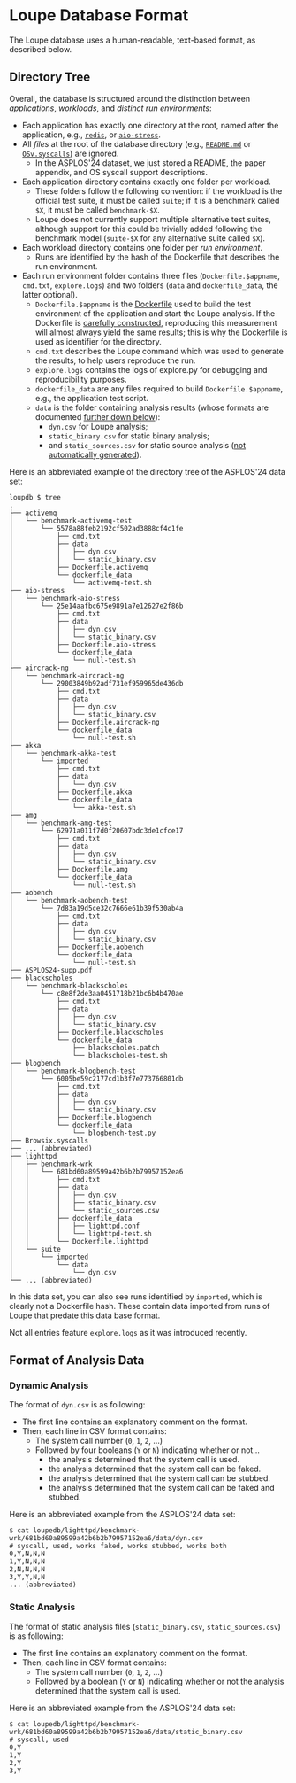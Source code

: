 # Loupe Database Format

The Loupe database uses a human-readable, text-based format, as described below.

## Directory Tree

Overall, the database is structured around the distinction between *applications*, *workloads*, and *distinct run environments*:

- Each application has exactly one directory at the root, named after the application, e.g., [`redis`](https://redis.io/), or [`aio-stress`](https://www.vi4io.org/tools/benchmarks/aio-stress).
- All *files* at the root of the database directory (e.g., [`README.md`](https://github.com/unikraft/loupedb/blob/staging/README.md) or [`OSv.syscalls`](https://github.com/unikraft/loupedb/blob/staging/Osv.syscalls)) are ignored.
  - In the ASPLOS'24 dataset, we just stored a README, the paper appendix, and OS syscall support descriptions.
- Each application directory contains exactly one folder per workload.
  - These folders follow the following convention: if the workload is the official test suite, it must be called `suite`; if it is a benchmark called `$X`, it must be called `benchmark-$X`.
  - Loupe does not currently support multiple alternative test suites, although support for this could be trivially added following the benchmark model (`suite-$X` for any alternative suite called `$X`).
- Each workload directory contains one folder per *run environment*.
  - Runs are identified by the hash of the Dockerfile that describes the run environment.
- Each run environment folder contains three files (`Dockerfile.$appname`, `cmd.txt`, `explore.logs`) and two folders (`data` and `dockerfile_data`, the latter optional).
  - `Dockerfile.$appname` is the [Dockerfile](https://docs.docker.com/engine/reference/builder/) used to build the test environment of the application and start the Loupe analysis. If the Dockerfile is [carefully constructed](doc/GOOD_DOCKERFILES.md), reproducing this measurement will almost always yield the same results; this is why the Dockerfile is used as identifier for the directory.
  - `cmd.txt` describes the Loupe command which was used to generate the results, to help users reproduce the run.
  - `explore.logs` contains the logs of explore.py for debugging and reproducibility purposes.
  - `dockerfile_data` are any files required to build `Dockerfile.$appname`, e.g., the application test script.
  - `data` is the folder containing analysis results (whose formats are documented [further down below](https://github.com/unikraft/loupe/blob/staging/doc/DATABASE_FORMAT.md#format-of-analysis-data)):
    - `dyn.csv` for Loupe analysis;
    - `static_binary.csv` for static binary analysis;
    - and `static_sources.csv` for static source analysis ([not automatically generated](https://github.com/unikraft/loupe/tree/staging/src/static-source-analyser)).

Here is an abbreviated example of the directory tree of the ASPLOS'24 data set:

```
loupdb $ tree
.
├── activemq
│   └── benchmark-activemq-test
│       └── 5578a88feb2192cf502ad3888cf4c1fe
│           ├── cmd.txt
│           ├── data
│           │   ├── dyn.csv
│           │   └── static_binary.csv
│           ├── Dockerfile.activemq
│           └── dockerfile_data
│               └── activemq-test.sh
├── aio-stress
│   └── benchmark-aio-stress
│       └── 25e14aafbc675e9891a7e12627e2f86b
│           ├── cmd.txt
│           ├── data
│           │   ├── dyn.csv
│           │   └── static_binary.csv
│           ├── Dockerfile.aio-stress
│           └── dockerfile_data
│               └── null-test.sh
├── aircrack-ng
│   └── benchmark-aircrack-ng
│       └── 29003849b92adf731ef959965de436db
│           ├── cmd.txt
│           ├── data
│           │   ├── dyn.csv
│           │   └── static_binary.csv
│           ├── Dockerfile.aircrack-ng
│           └── dockerfile_data
│               └── null-test.sh
├── akka
│   └── benchmark-akka-test
│       └── imported
│           ├── cmd.txt
│           ├── data
│           │   └── dyn.csv
│           ├── Dockerfile.akka
│           └── dockerfile_data
│               └── akka-test.sh
├── amg
│   └── benchmark-amg-test
│       └── 62971a011f7d0f20607bdc3de1cfce17
│           ├── cmd.txt
│           ├── data
│           │   ├── dyn.csv
│           │   └── static_binary.csv
│           ├── Dockerfile.amg
│           └── dockerfile_data
│               └── null-test.sh
├── aobench
│   └── benchmark-aobench-test
│       └── 7d83a19d5ce32c7666e61b39f530ab4a
│           ├── cmd.txt
│           ├── data
│           │   ├── dyn.csv
│           │   └── static_binary.csv
│           ├── Dockerfile.aobench
│           └── dockerfile_data
│               └── null-test.sh
├── ASPLOS24-supp.pdf
├── blackscholes
│   └── benchmark-blackscholes
│       └── c8e8f2de3aa0451718b21bc6b4b470ae
│           ├── cmd.txt
│           ├── data
│           │   ├── dyn.csv
│           │   └── static_binary.csv
│           ├── Dockerfile.blackscholes
│           └── dockerfile_data
│               ├── blackscholes.patch
│               └── blackscholes-test.sh
├── blogbench
│   └── benchmark-blogbench-test
│       └── 6005be59c2177cd1b3f7e773766801db
│           ├── cmd.txt
│           ├── data
│           │   ├── dyn.csv
│           │   └── static_binary.csv
│           ├── Dockerfile.blogbench
│           └── dockerfile_data
│               └── blogbench-test.py
├── Browsix.syscalls
├── ... (abbreviated)
├── lighttpd
│   ├── benchmark-wrk
│   │   └── 681bd60a89599a42b6b2b79957152ea6
│   │       ├── cmd.txt
│   │       ├── data
│   │       │   ├── dyn.csv
│   │       │   ├── static_binary.csv
│   │       │   └── static_sources.csv
│   │       ├── dockerfile_data
│   │       │   ├── lighttpd.conf
│   │       │   └── lighttpd-test.sh
│   │       └── Dockerfile.lighttpd
│   └── suite
│       └── imported
│           └── data
│               └── dyn.csv
└── ... (abbreviated)
```

In this data set, you can also see runs identified by `imported`, which is clearly not a Dockerfile hash. These contain data imported from runs of Loupe that predate this data base format.

Not all entries feature `explore.logs` as it was introduced recently.

## Format of Analysis Data

### Dynamic Analysis

The format of `dyn.csv` is as following:

- The first line contains an explanatory comment on the format.
- Then, each line in CSV format contains:
  - The system call number (`0`, `1`, `2`, ...)
  - Followed by four booleans (`Y` or `N`) indicating whether or not...
    - the analysis determined that the system call is used.
    - the analysis determined that the system call can be faked.
    - the analysis determined that the system call can be stubbed.
    - the analysis determined that the system call can be faked and stubbed.

Here is an abbreviated example from the ASPLOS'24 data set:
```
$ cat loupedb/lighttpd/benchmark-wrk/681bd60a89599a42b6b2b79957152ea6/data/dyn.csv
# syscall, used, works faked, works stubbed, works both
0,Y,N,N,N
1,Y,N,N,N
2,N,N,N,N
3,Y,Y,N,N
... (abbreviated)
```

### Static Analysis

The format of static analysis files (`static_binary.csv`, `static_sources.csv`) is as following:

- The first line contains an explanatory comment on the format.
- Then, each line in CSV format contains:
  - The system call number (`0`, `1`, `2`, ...)
  - Followed by a boolean (`Y` or `N`) indicating whether or not the analysis determined that the system call is used.

Here is an abbreviated example from the ASPLOS'24 data set:
```
$ cat loupedb/lighttpd/benchmark-wrk/681bd60a89599a42b6b2b79957152ea6/data/static_binary.csv
# syscall, used
0,Y
1,Y
2,Y
3,Y
```
